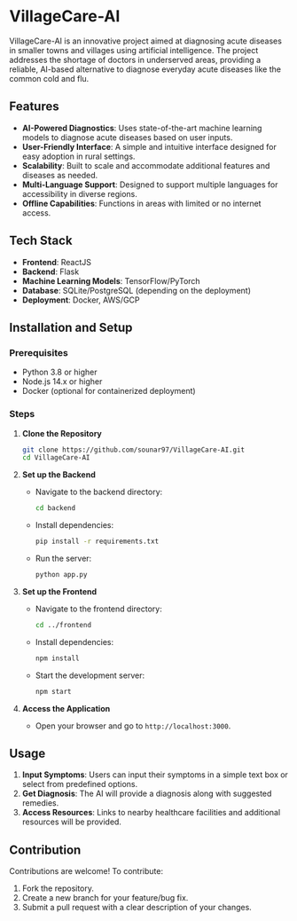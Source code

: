 
# VillageCare-AI

VillageCare-AI is an innovative project aimed at diagnosing acute diseases in smaller towns and villages using artificial intelligence. The project addresses the shortage of doctors in underserved areas, providing a reliable, AI-based alternative to diagnose everyday acute diseases like the common cold and flu.

## Features

- **AI-Powered Diagnostics**: Uses state-of-the-art machine learning models to diagnose acute diseases based on user inputs.
- **User-Friendly Interface**: A simple and intuitive interface designed for easy adoption in rural settings.
- **Scalability**: Built to scale and accommodate additional features and diseases as needed.
- **Multi-Language Support**: Designed to support multiple languages for accessibility in diverse regions.
- **Offline Capabilities**: Functions in areas with limited or no internet access.

## Tech Stack

- **Frontend**: ReactJS
- **Backend**: Flask
- **Machine Learning Models**: TensorFlow/PyTorch
- **Database**: SQLite/PostgreSQL (depending on the deployment)
- **Deployment**: Docker, AWS/GCP

## Installation and Setup

### Prerequisites

- Python 3.8 or higher
- Node.js 14.x or higher
- Docker (optional for containerized deployment)

### Steps

1. **Clone the Repository**
   ```bash
   git clone https://github.com/sounar97/VillageCare-AI.git
   cd VillageCare-AI
   ```

2. **Set up the Backend**
   - Navigate to the backend directory:
     ```bash
     cd backend
     ```
   - Install dependencies:
     ```bash
     pip install -r requirements.txt
     ```
   - Run the server:
     ```bash
     python app.py
     ```

3. **Set up the Frontend**
   - Navigate to the frontend directory:
     ```bash
     cd ../frontend
     ```
   - Install dependencies:
     ```bash
     npm install
     ```
   - Start the development server:
     ```bash
     npm start
     ```

4. **Access the Application**
   - Open your browser and go to `http://localhost:3000`.

## Usage

1. **Input Symptoms**: Users can input their symptoms in a simple text box or select from predefined options.
2. **Get Diagnosis**: The AI will provide a diagnosis along with suggested remedies.
3. **Access Resources**: Links to nearby healthcare facilities and additional resources will be provided.

## Contribution

Contributions are welcome! To contribute:

1. Fork the repository.
2. Create a new branch for your feature/bug fix.
3. Submit a pull request with a clear description of your changes.




